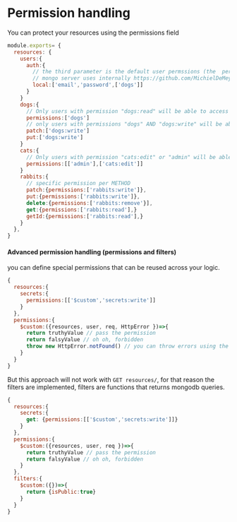 # Permission handling

You can protect your resources using the permissions field

```javascript
module.exports= {
  resources: {
    users:{
      auth:{
        // the third parameter is the default user permssions (the  permissions will be saved in mongodb as "permissions")
        // mongo server uses internally https://github.com/MichielDeMey/express-jwt-permissions for the permission system
        local:['email','password',['dogs']]
      }
    }
    dogs:{
      // Only users with permission "dogs:read" will be able to access to this resource
      permissions:['dogs']
      // only users with permissions "dogs" AND "dogs:write" will be able to access to patch and put endpints
      patch:['dogs:write']
      put:['dogs:write']
    }
    cats:{
      // Only users with permission "cats:edit" or "admin" will be able to access to this resource
      permissions:[['admin'],['cats:edit']]
    }
    rabbits:{
      // specific permission per METHOD
      patch:{permissions:['rabbits:write']},
      put:{permissions:['rabbits:write']},
      delete:{permissions:['rabbits:remove'}],
      get:{permissions:['rabbits:read'],}
      getId:{permissions:['rabbits:read'],}
    }
  },
}
```

#### Advanced permission handling \(permissions and filters\)

you can define special permissions that can be reused across your logic.

```javascript
{
  resources:{
    secrets:{
      permissions:[['$custom','secrets:write']]
    }
  },
  permissions:{
    $custom:({resources, user, req, HttpError })=>{
      return truthyValue // pass the permission
      return falsyValue // oh oh, forbidden
      throw new HttpError.notFound() // you can throw errors using the http-errors package
    }
  }
}
```

But this approach will not work with `GET resources/`, for that reason the filters are implemented, filters are functions that returns mongodb queries.

```javascript
{
  resources:{
    secrets:{
      get: {permissions:[['$custom','secrets:write']]}
    }
  },
  permissions:{
    $custom:({resources, user, req })=>{
      return truthyValue // pass the permission
      return falsyValue // oh oh, forbidden
    }
  },
  filters:{
    $custom:({})=>{
      return {isPublic:true}
    }
  }
}
```

